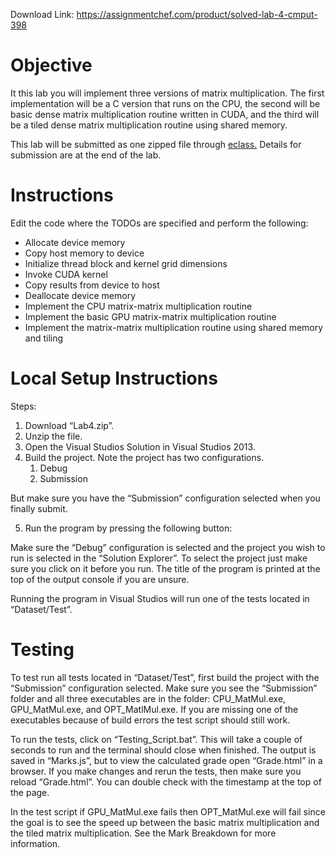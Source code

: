 Download Link: https://assignmentchef.com/product/solved-lab-4-cmput-398
<br>
<h1>Objective</h1>

It this lab you will implement three versions of matrix multiplication. The first implementation will be a C version that runs on the CPU, the second will be basic dense matrix multiplication routine written in CUDA, and the third will be a tiled dense matrix multiplication routine using shared memory.

This lab will be submitted as one zipped file through <a href="https://eclass.srv.ualberta.ca/portal/">eclass</a><a href="https://eclass.srv.ualberta.ca/portal/">.</a> Details for submission are at the end of the lab.

<h1>Instructions</h1>

Edit the code where the TODOs are specified and perform the following:

<ul>

 <li>Allocate device memory</li>

 <li>Copy host memory to device</li>

 <li>Initialize thread block and kernel grid dimensions</li>

 <li>Invoke CUDA kernel</li>

 <li>Copy results from device to host</li>

 <li>Deallocate device memory</li>

 <li>Implement the CPU matrix-matrix multiplication routine</li>

 <li>Implement the basic GPU matrix-matrix multiplication routine</li>

 <li>Implement the matrix-matrix multiplication routine using shared memory and tiling</li>

</ul>




<h1>Local Setup Instructions</h1>

Steps:

<ol>

 <li>Download “Lab4.zip”.</li>

 <li>Unzip the file.</li>

 <li>Open the Visual Studios Solution in Visual Studios 2013.</li>

 <li>Build the project. Note the project has two configurations.

  <ol>

   <li>Debug</li>

   <li>Submission</li>

  </ol></li>

</ol>

But make sure you have the “Submission” configuration selected when you finally submit.

<ol start="5">

 <li>Run the program by pressing the following button:</li>

</ol>




Make sure the “Debug” configuration is selected and the project you wish to run is selected in the “Solution Explorer”. To select the project just make sure you click on it before you run. The title of the program is printed at the top of the output console if you are unsure.

Running the program in Visual Studios will run one of the tests located in “Dataset/Test”.

<h1>Testing</h1>

To test run all tests located in “Dataset/Test”, first build the project with the “Submission” configuration selected. Make sure you see the “Submission” folder and all three executables are in the folder: CPU_MatMul.exe, GPU_MatMul.exe, and OPT_MatlMul.exe.  If you are missing one of the executables because of build errors the test script should still work.

To run the tests, click on “Testing_Script.bat”. This will take a couple of seconds to run and the terminal should close when finished. The output is saved in “Marks.js”, but to view the calculated grade open “Grade.html” in a browser. If you make changes and rerun the tests, then make sure you reload “Grade.html”. You can double check with the timestamp at the top of the page.

In the test script if GPU_MatMul.exe fails then OPT_MatMul.exe will fail since the goal is to see the speed up between the basic matrix multiplication and the tiled matrix multiplication. See the Mark Breakdown for more information.


